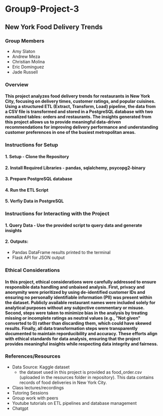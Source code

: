 # Group9-Project-3

## New York Food Delivery Trends

### Group Members
- Amy Slaton
- Andrew Meza
- Christian Molina 
- Eric Dominguez
- Jade Russell

### Overview
#### This project analyzes food delivery trends for restaurants in New York City, focusing on delivery times, customer ratings, and popular cuisines. Using a structured ETL (Extract, Transform, Load) pipeline, the data from a CSV file is transformed and stored in a PostgreSQL database with two nomalized tables: orders and restaurants. The insights generated from this project allows us to provide meaningful data-driven recommendations for improving delivery performance and understanding customer preferences in one of the busiest metropolitan areas. 

### Instructions for Setup
#### 1. Setup - Clone the Repository
#### 2. Install Required Libraries - pandas, sqlalchemy, psycopg2-binary
#### 3. Prepare PostgreSQL database
#### 4. Run the ETL Script
#### 5. Verfiy Data in PostgreSQL

### Instructions for Interacting with the Project
#### 1. Query Data - Use the provided script to query data and generate insights
#### 2. Outputs:
- Pandas DataFrame results printed to the terminal
- Flask API for JSON output

### Ethical Considerations
#### In this project, ethical considerations were carefully addressed to ensure responsible data handling and unbaised analysis. First, privacy and anonymity were prioritized by using de-identified customer IDs and ensuring no personally identifiable information (PII) was present within the dataset. Publicly available restaurant names were included solely for analytical purposes without any subjective commentary or misuse. Second, steps were taken to minimize bias in the analysis by treating missing or incomplete ratings as neutral values (e.g., "Not given" converted to 0) rather than discarding them, which could have skewed results. Finally, all data transformation steps were transparently documented to maintain reporducibility and accuracy. These efforts align with ethical standards for data analysis, ensuring that the project provides meaningful insights while respecting data integrity and fairness. 

### References/Resources
- Data Source: Kaggle dataset  
    - the dataset used in this project is provided as food_order.csv (uploaded in the resources folder in repository). This data contains records of food deliveries in New York City. 
- Class lectures/recordings
- Tutoring Sessions
- Group work with peers
- Youtube tutorials on ETL pipelines and database management 
- Chatgpt
